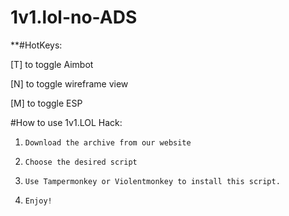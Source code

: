 # 1v1.lol-no-ADS



**#HotKeys:

[T] to toggle Aimbot

[N] to toggle wireframe view

[M] to toggle ESP


#How to use 1v1.LOL Hack:

1. `Download the archive from our website`

2. `Choose the desired script`

3. `Use Tampermonkey or Violentmonkey to install this script.`

4. `Enjoy!`
